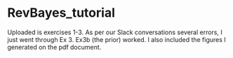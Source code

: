 # RevBayes_tutorial
Uploaded is exercises 1-3. As per our Slack conversations several errors, I just went through Ex 3. Ex3b (the prior) worked. I also included the figures I generated on the pdf document.
